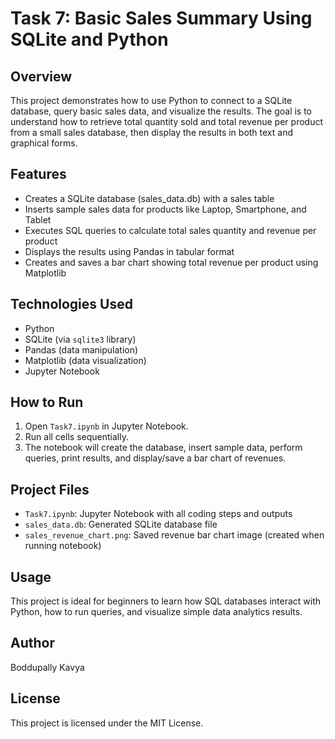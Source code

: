 # Task 7: Basic Sales Summary Using SQLite and Python

## Overview

This project demonstrates how to use Python to connect to a SQLite database, query basic sales data, and visualize the results. The goal is to understand how to retrieve total quantity sold and total revenue per product from a small sales database, then display the results in both text and graphical forms.

## Features

- Creates a SQLite database (sales_data.db) with a sales table
- Inserts sample sales data for products like Laptop, Smartphone, and Tablet
- Executes SQL queries to calculate total sales quantity and revenue per product
- Displays the results using Pandas in tabular format
- Creates and saves a bar chart showing total revenue per product using Matplotlib

## Technologies Used

- Python
- SQLite (via `sqlite3` library)
- Pandas (data manipulation)
- Matplotlib (data visualization)
- Jupyter Notebook

## How to Run

1. Open `Task7.ipynb` in Jupyter Notebook.
2. Run all cells sequentially.
3. The notebook will create the database, insert sample data, perform queries, print results, and display/save a bar chart of revenues.

## Project Files

- `Task7.ipynb`: Jupyter Notebook with all coding steps and outputs
- `sales_data.db`: Generated SQLite database file
- `sales_revenue_chart.png`: Saved revenue bar chart image (created when running notebook)

## Usage

This project is ideal for beginners to learn how SQL databases interact with Python, how to run queries, and visualize simple data analytics results.

## Author
Boddupally Kavya

## License

This project is licensed under the MIT License.
